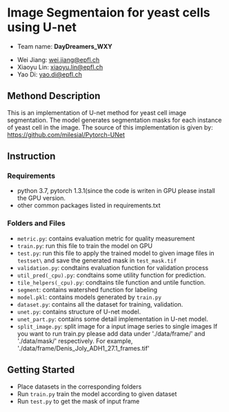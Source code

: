# Image Segmentaion for yeast cells using U-net
* Team name: **DayDreamers_WXY**
- Wei Jiang: wei.jiang@epfl.ch
- Xiaoyu Lin: xiaoyu.lin@epfl.ch
- Yao Di: yao.di@epfl.ch

## Methond Description
This is an implementation of U-net method for yeast cell image segmentation. The model generates segmentation masks for each instance of yeast cell in the image. The source of this implementation is given by: https://github.com/milesial/Pytorch-UNet

## Instruction
### Requirements
- python 3.7, pytorch 1.3.1(since the code is writen in GPU please install the GPU version.
- other common packages listed in requirements.txt

### Folders and Files
  - `metric.py`: contains evaluation metric for quality measurement
  - `train.py`: run this file to train the model on GPU
  - `test.py`: run this file to apply the trained model to given image files in `testset\` and save the generated mask in `test_mask.tif`
  - `validation.py`: condtains evaluation function for validation process
  - `util_pred(_cpu).py`: condtains some utility function for prediction.
  - `tile_helpers(_cpu).py`: condtains tile function and untile function.
  - `segment`: contains watershed function for labeling
  - `model.pkl`: contains models generated by `train.py`
  - `dataset.py`: contains all the dataset for training, validation.
  - `unet.py`: contains structure of U-net model.
  - `unet_part.py`: contains some detail implementation in U-net model.
  - `split_image.py`: split image for a input image series to single images
If you want to run train.py please add data under './data/frame/' and './data/mask/' respectively. For example, './data/frame/Denis_Joly_ADH1_27.1_frames.tif'
  
## Getting Started

- Place datasets in the corresponding folders
- Run `train.py` train the model according to given dataset
- Run `test.py` to get the mask of input frame
